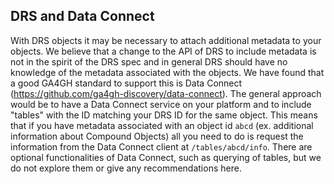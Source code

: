 ## DRS and Data Connect

With DRS objects it may be necessary to attach additional metadata to your objects. We believe that a change to the API of DRS to include metadata is not in the spirit of the DRS spec and in general DRS should have no knowledge of the metadata associated with the objects. We have found that a good GA4GH standard to support this is Data Connect (https://github.com/ga4gh-discovery/data-connect). The general approach would be to have a Data Connect service on your platform and to include "tables" with the ID matching your DRS ID for the same object. This means that if you have metadata associated with an object id `abcd` (ex. additional information about Compound Objects) all you need to do is request the information from the Data Connect client at `/tables/abcd/info`. There are optional functionalities of Data Connect, such as querying of tables, but we do not explore them or give any recommendations here.
